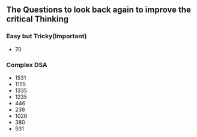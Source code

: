 ## The Questions to look back again to improve the critical Thinking
### Easy but Tricky(Important)
- 70
### Complex DSA
- 1531
- 1155
- 1335
- 1235
- 446
- 238
- 1026
- 380
- 931
